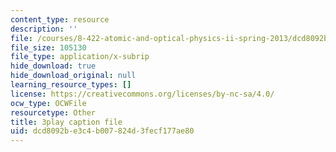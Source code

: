 ```yaml
---
content_type: resource
description: ''
file: /courses/8-422-atomic-and-optical-physics-ii-spring-2013/dcd8092be3c4b007824d3fecf177ae80_vFmdogFFcko.srt
file_size: 105130
file_type: application/x-subrip
hide_download: true
hide_download_original: null
learning_resource_types: []
license: https://creativecommons.org/licenses/by-nc-sa/4.0/
ocw_type: OCWFile
resourcetype: Other
title: 3play caption file
uid: dcd8092b-e3c4-b007-824d-3fecf177ae80
---
```

